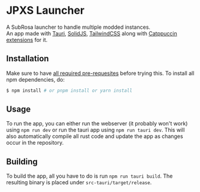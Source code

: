 # JPXS Launcher

A SubRosa launcher to handle multiple modded instances.  
An app made with [Tauri](https://tauri.app/), [SolidJS](https://www.solidjs.com), [TailwindCSS](https://tailwindcss.com/) along with [Catppuccin extensions](https://tailwindcss.catppuccin.com/) for it.

## Installation

Make sure to have [all required pre-requesites](https://tauri.app/v1/guides/getting-started/prerequisites) before trying this.
To install all npm dependencies, do:

```bash
$ npm install # or pnpm install or yarn install
```

## Usage

To run the app, you can either run the webserver (it probably won't work) using `npm run dev` or run the tauri app using `npm run tauri dev`. This will also automatically compile all rust code and update the app as changes occur in the repository.

## Building

To build the app, all you have to do is run `npm run tauri build`. The resulting binary is placed under `src-tauri/target/release`.
